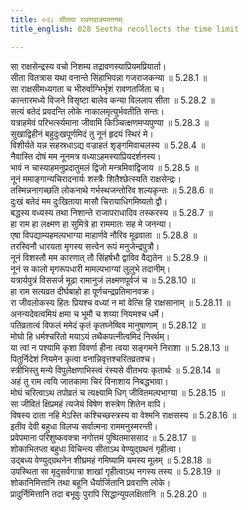```yaml
---
title: ०२८ सीतया रावणवाक्यमननम्
title_english: 028 Seetha recollects the time limit

---
```



  
सा राक्षसेन्द्रस्य वचो निशम्य तद्रावणस्याप्रियमप्रियार्ता।  
सीता वितत्रास यथा वनान्ते सिंहाभिपन्ना गजराजकन्या ॥ 5.28.1 ॥   
सा राक्षसीमध्यगता च भीरुर्वाग्भिर्भृशं रावणतर्जिता च।  
कान्तारमध्ये विजने विसृष्टा बालेव कन्या विललाप सीता ॥ 5.28.2 ॥   
सत्यं बतेदं प्रवदन्ति लोके नाकालमृत्युर्भवतीति सन्तः।  
यत्राहमेवं परिभर्त्स्यमाना जीवामि किञ्चित्क्षणमप्यपुण्या ॥ 5.28.3 ॥   
सुखाद्विहीनं बहुदुःखपूर्णमिदं तु नूनं हृदयं स्थिरं मे।  
विशीर्यते यन्न सहस्रधाऽद्य वज्राहतं शृङ्गमिवाचलस्य ॥ 5.28.4 ॥   
नैवास्ति दोषं मम नूनमत्र वध्याऽहमस्याप्रियदर्शनस्य।  
भावं न चास्याहमनुप्रदातुमलं द्विजो मन्त्रमिवाद्विजाय ॥ 5.28.5 ॥   
नूनं ममाङ्गान्यचिरादनार्यः शस्त्रैः शितैश्छेत्स्यति राक्षसेन्द्रः।  
तस्मिन्ननागच्छति लोकनाथे गर्भस्थजन्तोरिव शल्यकृन्तः ॥ 5.28.6 ॥   
दुःखं बतेदं मम दुःखिताया मासौ चिरायाधिगमिष्यतो द्वौ।  
बद्धस्य वध्यस्य तथा निशान्ते राजापराधादिव तस्करस्य ॥ 5.28.7 ॥   
हा राम हा लक्ष्मण हा सुमित्रे हा राममातः सह मे जनन्या।  
एषा विपद्याम्यहमल्पभाग्या माहार्णवे नौरिव मूढवाता ॥ 5.28.8 ॥   
तरस्विनौ धारयता मृगस्य सत्त्वेन रूपं मनुजेन्द्रपुत्रौ।  
नूनं विशस्तौ मम कारणात् तौ सिंहर्षभौ द्वाविव वैद्यतेन ॥ 5.28.9 ॥   
नूनं स कालो मृगरूपधारी मामल्पभाग्यां लुलुभे तदानीम्।  
यत्रार्यपुत्रं विससर्ज मूढा रामानुजं लक्ष्मणपूर्वजं च ॥ 5.28.10 ॥   
हा राम सत्यव्रत दीर्घबाहो हा पूर्णचन्द्रप्रतिमानवक्र।  
रा जीवलोकस्य हितः प्रियश्च वध्यां न मां वेत्सि हि राक्षसानाम् ॥ 5.28.11 ॥   
अनन्यदेवत्वमियं क्षमा च भूमौ च शय्या नियमश्च धर्मे।  
पतिव्रतात्वं विफलं ममेदं कृतं कृतघ्नेष्विव मानुषाणाम् ॥ 5.28.12 ॥   
मोघो हि धर्मश्चरितो मयाऽयं तथैकपत्नीत्वमिदं निरर्थम्।  
या त्वां न पश्यामि कृशा विवर्णा हीना त्वया सङ्गमने निराशा ॥ 5.28.13 ॥   
पितुर्निदेशं नियमेन कृत्वा वनान्निवृत्तश्चरितव्रतश्च।  
स्त्रीभिस्तु मन्ये विपुलेक्षणाभिस्त्वं रंस्यसे वीतभयः कृतार्थः ॥ 5.28.14 ॥   
अहं तु राम त्वयि जातकामा चिरं विनाशाय निबद्धभावा।  
मोघं चरित्वाऽथ तपोव्रतं च त्यक्ष्यामि धिग् जीवितमल्पभाग्या ॥ 5.28.15 ॥   
सा जीवितं क्षिप्रमहं त्यजेयं विषेण शस्त्रेण शितेन वापि।  
विषस्य दाता नहि मेऽस्ति कश्चिच्छस्त्रस्य वा वेश्मनि राक्षसस्य ॥ 5.28.16 ॥   
इतीव देवी बहुधा विलप्य सर्वात्मना राममनुस्मरन्ती।  
प्रवेपमाना परिशुष्कवक्त्रा नगोत्तमं पुष्पितमाससाद ॥ 5.28.17 ॥   
शोकाभितप्ता बहुधा विचिन्त्य सीताऽथ वेण्युद्ग्रथनं गृहीत्वा।  
उद्बध्य वेण्युद्ग्रथनेन शीघ्रमहं गमिष्यामि यमस्य मूलम् ॥ 5.28.18 ॥   
उपस्थिता सा मृदुसर्वगात्रा शाखां गृहीत्वाऽथ नगस्य तस्य ॥ 5.28.19 ॥   
शोकानिमित्तानि तथा बहूनि धैर्यार्जितानि प्रवराणि लोके।  
प्रादुर्निमित्तानि तदा बभूवुः पुरापि सिद्धान्युपलक्षितानि ॥ 5.28.20 ॥   